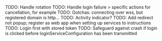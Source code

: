TODO: Handle rotation
TODO: Handle login failure > specific actions for cancellation, for example
TODO: Gotchas: connecting over wss, but registered domain is http... 
TODO: Activity indicator?
TODO: Add redirect not popup; register as web app when setting up services to instructions
TODO: Login first with stored token
TODO: Safeguard against crash if login is clicked before loginServiceConfiguration has been transmitted